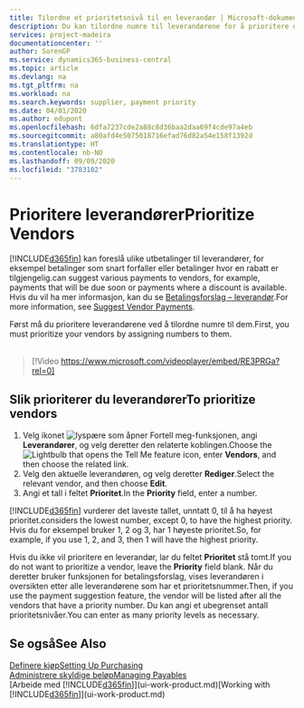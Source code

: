 ```yaml
---
title: Tilordne et prioritetsnivå til en leverandør | Microsoft-dokumentasjon
description: Du kan tilordne numre til leverandørene for å prioritere dem og forenkle betalingsforslag i Business Central.
services: project-madeira
documentationcenter: ''
author: SorenGP
ms.service: dynamics365-business-central
ms.topic: article
ms.devlang: na
ms.tgt_pltfrm: na
ms.workload: na
ms.search.keywords: supplier, payment priority
ms.date: 04/01/2020
ms.author: edupont
ms.openlocfilehash: 6dfa7237cde2a88c8d36baa2daa69f4cde97a4eb
ms.sourcegitcommit: a80afd4e5075018716efad76d82a54e158f1392d
ms.translationtype: HT
ms.contentlocale: nb-NO
ms.lasthandoff: 09/09/2020
ms.locfileid: "3783102"
---
```

# <a name="prioritize-vendors"></a><span data-ttu-id="3cf25-103">Prioritere leverandører</span><span class="sxs-lookup"><span data-stu-id="3cf25-103">Prioritize Vendors</span></span>
[!INCLUDE[d365fin](includes/d365fin_md.md)] <span data-ttu-id="3cf25-104">kan foreslå ulike utbetalinger til leverandører, for eksempel betalinger som snart forfaller eller betalinger hvor en rabatt er tilgjengelig.</span><span class="sxs-lookup"><span data-stu-id="3cf25-104">can suggest various payments to vendors, for example, payments that will be due soon or payments where a discount is available.</span></span> <span data-ttu-id="3cf25-105">Hvis du vil ha mer informasjon, kan du se [Betalingsforslag – leverandør](payables-how-suggest-vendor-payments.md).</span><span class="sxs-lookup"><span data-stu-id="3cf25-105">For more information, see [Suggest Vendor Payments](payables-how-suggest-vendor-payments.md).</span></span>

<span data-ttu-id="3cf25-106">Først må du prioritere leverandørene ved å tilordne numre til dem.</span><span class="sxs-lookup"><span data-stu-id="3cf25-106">First, you must prioritize your vendors by assigning numbers to them.</span></span>
<br><br>
> [!Video https://www.microsoft.com/videoplayer/embed/RE3PRGa?rel=0]

## <a name="to-prioritize-vendors"></a><span data-ttu-id="3cf25-107">Slik prioriterer du leverandører</span><span class="sxs-lookup"><span data-stu-id="3cf25-107">To prioritize vendors</span></span>
1. <span data-ttu-id="3cf25-108">Velg ikonet ![lyspære som åpner Fortell meg-funksjonen](media/ui-search/search_small.png "Fortell hva du vil gjøre"), angi **Leverandører**, og velg deretter den relaterte koblingen.</span><span class="sxs-lookup"><span data-stu-id="3cf25-108">Choose the ![Lightbulb that opens the Tell Me feature](media/ui-search/search_small.png "Tell me what you want to do") icon, enter **Vendors**, and then choose the related link.</span></span>
2. <span data-ttu-id="3cf25-109">Velg den aktuelle leverandøren, og velg deretter **Rediger**.</span><span class="sxs-lookup"><span data-stu-id="3cf25-109">Select the relevant vendor, and then choose **Edit**.</span></span>
3. <span data-ttu-id="3cf25-110">Angi et tall i feltet **Prioritet**.</span><span class="sxs-lookup"><span data-stu-id="3cf25-110">In the **Priority** field, enter a number.</span></span>

[!INCLUDE[d365fin](includes/d365fin_md.md)] <span data-ttu-id="3cf25-111">vurderer det laveste tallet, unntatt 0, til å ha høyest prioritet.</span><span class="sxs-lookup"><span data-stu-id="3cf25-111">considers the lowest number, except 0, to have the highest priority.</span></span> <span data-ttu-id="3cf25-112">Hvis du for eksempel bruker 1, 2 og 3, har 1 høyeste prioritet.</span><span class="sxs-lookup"><span data-stu-id="3cf25-112">So, for example, if you use 1, 2, and 3, then 1 will have the highest priority.</span></span>

<span data-ttu-id="3cf25-113">Hvis du ikke vil prioritere en leverandør, lar du feltet **Prioritet** stå tomt.</span><span class="sxs-lookup"><span data-stu-id="3cf25-113">If you do not want to prioritize a vendor, leave the **Priority** field blank.</span></span> <span data-ttu-id="3cf25-114">Når du deretter bruker funksjonen for betalingsforslag, vises leverandøren i oversikten etter alle leverandørene som har et prioritetsnummer.</span><span class="sxs-lookup"><span data-stu-id="3cf25-114">Then, if you use the payment suggestion feature, the vendor will be listed after all the vendors that have a priority number.</span></span> <span data-ttu-id="3cf25-115">Du kan angi et ubegrenset antall prioritetsnivåer.</span><span class="sxs-lookup"><span data-stu-id="3cf25-115">You can enter as many priority levels as necessary.</span></span>

## <a name="see-also"></a><span data-ttu-id="3cf25-116">Se også</span><span class="sxs-lookup"><span data-stu-id="3cf25-116">See Also</span></span>
[<span data-ttu-id="3cf25-117">Definere kjøp</span><span class="sxs-lookup"><span data-stu-id="3cf25-117">Setting Up Purchasing</span></span>](purchasing-setup-purchasing.md)  
[<span data-ttu-id="3cf25-118">Administrere skyldige beløp</span><span class="sxs-lookup"><span data-stu-id="3cf25-118">Managing Payables</span></span>](payables-manage-payables.md)  
<span data-ttu-id="3cf25-119">[Arbeide med [!INCLUDE[d365fin](includes/d365fin_md.md)]](ui-work-product.md)</span><span class="sxs-lookup"><span data-stu-id="3cf25-119">[Working with [!INCLUDE[d365fin](includes/d365fin_md.md)]](ui-work-product.md)</span></span>
